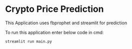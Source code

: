 # Crypto Price Prediction
This Application uses fbprophet and streamlit for prediction

To run this application enter below code in cmd:
```
streamlit run main.py
```
